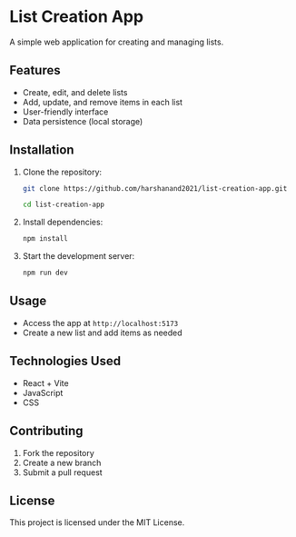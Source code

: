 # List Creation App

A simple web application for creating and managing lists.

## Features

- Create, edit, and delete lists
- Add, update, and remove items in each list
- User-friendly interface
- Data persistence (local storage)

## Installation

1. Clone the repository:

    ```bash
    git clone https://github.com/harshanand2021/list-creation-app.git
    
    cd list-creation-app
    ```

2. Install dependencies:

    ```bash
    npm install
    ```

3. Start the development server:

    ```bash
    npm run dev
    ```

## Usage

- Access the app at `http://localhost:5173`
- Create a new list and add items as needed

## Technologies Used

- React + Vite
- JavaScript
- CSS

## Contributing

1. Fork the repository
2. Create a new branch
3. Submit a pull request

## License

This project is licensed under the MIT License.
